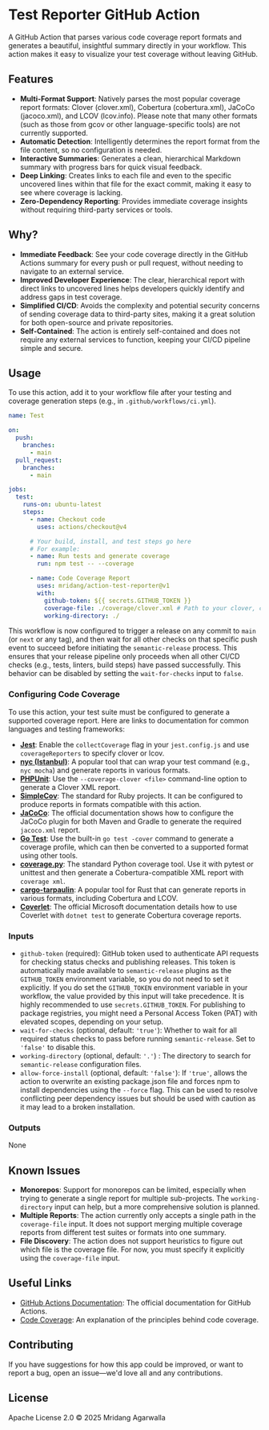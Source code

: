 # Test Reporter GitHub Action

A GitHub Action that parses various code coverage report formats and generates a beautiful, insightful summary directly in your workflow. This action makes it easy to visualize your test coverage without leaving GitHub.

## Features

- **Multi-Format Support**: Natively parses the most popular coverage report formats: Clover (clover.xml), Cobertura (cobertura.xml), JaCoCo (jacoco.xml), and LCOV (lcov.info). Please note that many other formats (such as those from gcov or other language-specific tools) are not currently supported.
- **Automatic Detection**: Intelligently determines the report format from the file content, so no configuration is needed.
- **Interactive Summaries**: Generates a clean, hierarchical Markdown summary with progress bars for quick visual feedback.
- **Deep Linking**: Creates links to each file and even to the specific uncovered lines within that file for the exact commit, making it easy to see where coverage is lacking.
- **Zero-Dependency Reporting**: Provides immediate coverage insights without requiring third-party services or tools.

## Why?

- **Immediate Feedback**: See your code coverage directly in the GitHub Actions summary for every push or pull request, without needing to navigate to an external service.
- **Improved Developer Experience**: The clear, hierarchical report with direct links to uncovered lines helps developers quickly identify and address gaps in test coverage.
- **Simplified CI/CD**: Avoids the complexity and potential security concerns of sending coverage data to third-party sites, making it a great solution for both open-source and private repositories.
- **Self-Contained**: The action is entirely self-contained and does not require any external services to function, keeping your CI/CD pipeline simple and secure.

## Usage

To use this action, add it to your workflow file after your testing and coverage generation steps (e.g., in `.github/workflows/ci.yml`).

```yaml
name: Test

on:
  push:
    branches:
      - main
  pull_request:
    branches:
      - main

jobs:
  test:
    runs-on: ubuntu-latest
    steps:
      - name: Checkout code
        uses: actions/checkout@v4

      # Your build, install, and test steps go here
      # For example:
      - name: Run tests and generate coverage
        run: npm test -- --coverage

      - name: Code Coverage Report
        uses: mridang/action-test-reporter@v1
        with:
          github-token: ${{ secrets.GITHUB_TOKEN }}
          coverage-file: ./coverage/clover.xml # Path to your clover, cobertura, jacoco, or lcov file
          working-directory: ./
```

This workflow is now configured to trigger a release on any commit to `main` (or `next` or any tag), and then wait for all other checks on that specific push event to succeed before initiating the `semantic-release` process. This ensures that your release pipeline only proceeds when all other CI/CD checks (e.g., tests, linters, build steps) have passed successfully. This behavior can be disabled by setting the `wait-for-checks` input to `false`.

### Configuring Code Coverage

To use this action, your test suite must be configured to generate a supported coverage report. Here are links to documentation for common languages and testing frameworks:

- **[Jest](https://jestjs.io/docs/configuration#collectcoverage-boolean)**: Enable the `collectCoverage` flag in your `jest.config.js` and use `coverageReporters` to specify clover or lcov.
- **[nyc (Istanbul)](https://github.com/istanbuljs/nyc#readme)**: A popular tool that can wrap your test command (e.g., `nyc mocha`) and generate reports in various formats.
- **[PHPUnit](https://docs.phpunit.de/en/10.5/code-coverage.html)**: Use the `--coverage-clover <file>` command-line option to generate a Clover XML report.
- **[SimpleCov](https://github.com/simplecov-ruby/simplecov#readme)**: The standard for Ruby projects. It can be configured to produce reports in formats compatible with this action.
- **[JaCoCo](https://www.jacoco.org/jacoco/trunk/doc/maven.html)**: The official documentation shows how to configure the JaCoCo plugin for both Maven and Gradle to generate the required `jacoco.xml` report.
- **[Go Test](https://golang.org/doc/tutorial/add-a-test)**: Use the built-in `go test -cover` command to generate a coverage profile, which can then be converted to a supported format using other tools.
- **[coverage.py](https://coverage.readthedocs.io/en/latest/)**: The standard Python coverage tool. Use it with pytest or unittest and then generate a Cobertura-compatible XML report with `coverage xml`.
- **[cargo-tarpaulin](https://github.com/xd009642/tarpaulin#readme)**: A popular tool for Rust that can generate reports in various formats, including Cobertura and LCOV.
- **[Coverlet](https://github.com/coverlet-coverage/coverlet#readme)**: The official Microsoft documentation details how to use Coverlet with `dotnet test` to generate Cobertura coverage reports.

### Inputs

- `github-token` (required): GitHub token used to authenticate API requests for checking status checks and publishing releases. This token is automatically made available to `semantic-release` plugins as the `GITHUB_TOKEN` environment variable, so you do not need to set it explicitly. If you do set the `GITHUB_TOKEN` environment variable in your workflow, the value provided by this input will take precedence. It is highly recommended to use `secrets.GITHUB_TOKEN`. For publishing to package registries, you might need a Personal Access Token (PAT) with elevated scopes, depending on your setup.
- `wait-for-checks` (optional, default: `'true'`): Whether to wait for all required status checks to pass before running `semantic-release`. Set to `'false'` to disable this.
- `working-directory` (optional, default: `'.'`) : The directory to search for `semantic-release` configuration files.
- `allow-force-install` (optional, default: `'false'`): If `'true'`, allows the action to overwrite an existing package.json file and forces npm to install dependencies using the `--force` flag. This can be used to resolve conflicting peer dependency issues but should be used with caution as it may lead to a broken installation.

### Outputs

None

## Known Issues

- **Monorepos**: Support for monorepos can be limited, especially when trying to generate a single report for multiple sub-projects. The `working-directory` input can help, but a more comprehensive solution is planned.
- **Multiple Reports**: The action currently only accepts a single path in the `coverage-file` input. It does not support merging multiple coverage reports from different test suites or formats into one summary.
- **File Discovery**: The action does not support heuristics to figure out which file is the coverage file. For now, you must specify it explicitly using the `coverage-file` input.

## Useful Links

- [GitHub Actions Documentation](https://docs.github.com/en/actions): The official documentation for GitHub Actions.
- [Code Coverage](https://en.wikipedia.org/wiki/Code_coverage): An explanation of the principles behind code coverage.

## Contributing

If you have suggestions for how this app could be improved, or
want to report a bug, open an issue—we'd love all and any
contributions.

## License

Apache License 2.0 © 2025 Mridang Agarwalla
